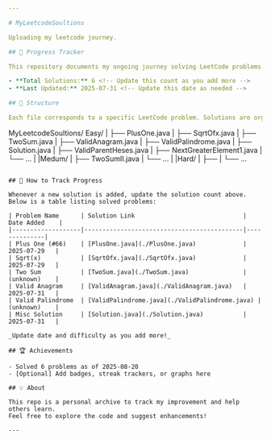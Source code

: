 ```yaml
---

# MyLeetcodeSoultions

Uploading my leetcode journey.

## 🚀 Progress Tracker

This repository documents my ongoing journey solving LeetCode problems. Every time I add a new solution, this README will be updated to reflect my current progress.

- **Total Solutions:** 6 <!-- Update this count as you add more -->
- **Last Updated:** 2025-07-31 <!-- Update this date as needed -->

## 📁 Structure

Each file corresponds to a specific LeetCode problem. Solutions are organized by problem name or number for easy navigation.

```
MyLeetcodeSoultions/
Easy/
|  ├── PlusOne.java
|  ├── SqrtOfx.java
|  ├── TwoSum.java
|  ├── ValidAnagram.java
|  ├── ValidPalindrome.java
|  ├── Solution.java
|  ├── ValidParentHeses.java
|  ├── NextGreaterElement1.java
|  └── ...
|
|Medum/
|  ├── TwoSumII.java
|  └── ...
|
|Hard/
|  ├── 
|  └── ...
```

## 📝 How to Track Progress

Whenever a new solution is added, update the solution count above.  
Below is a table listing solved problems:

| Problem Name      | Solution Link                              | Date Added    |
|-------------------|--------------------------------------------|--------------|
| Plus One (#66)    | [PlusOne.java](./PlusOne.java)             | 2025-07-29   |
| Sqrt(x)           | [SqrtOfx.java](./SqrtOfx.java)             | 2025-07-29   |
| Two Sum           | [TwoSum.java](./TwoSum.java)               | (unknown)    |
| Valid Anagram     | [ValidAnagram.java](./ValidAnagram.java)   | 2025-07-31   |
| Valid Palindrome  | [ValidPalindrome.java](./ValidPalindrome.java) | (unknown)    |
| Misc Solution     | [Solution.java](./Solution.java)           | 2025-07-31   |

_Update date and difficulty as you add more!_

## 🏆 Achievements

- Solved 6 problems as of 2025-08-20
- [Optional] Add badges, streak trackers, or graphs here

## 💡 About

This repo is a personal archive to track my improvement and help others learn.  
Feel free to explore the code and suggest enhancements!

---
```

